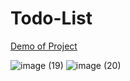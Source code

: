 # Todo-List
[Demo of Project](https://alikhazaeii.github.io/Todo-List/)


![image (19)](https://github.com/user-attachments/assets/6d926236-6baa-41b7-ac66-d3aca597c908)
![image (20)](https://github.com/user-attachments/assets/d77ccdec-fe16-4bec-a91c-d2b6d8f3b8ab)
